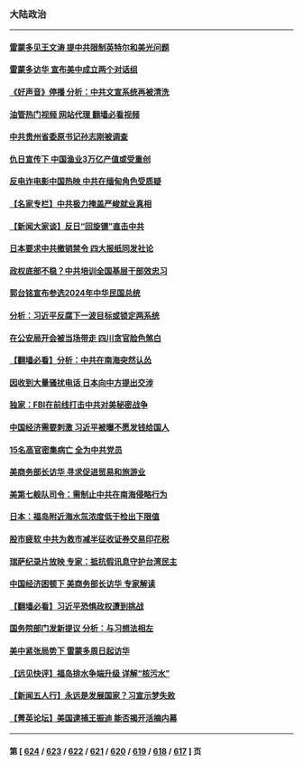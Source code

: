 ### 大陆政治
---
#### [雷蒙多见王文涛 提中共限制英特尔和美光问题](../../pages/ncid277/n14062866.md?08290445) 
#### [雷蒙多访华 宣布美中成立两个对话组](../../pages/ncid277/n14062830.md?08290445) 
#### [《好声音》停播 分析：中共文宣系统再被清洗](../../pages/ncid277/n14062832.md?08290445) 
#### [油管热门视频 网站代理 翻墙必看视频](http://138.2.39.72:81/youtube.html?epic-marker?08290445)
#### [中共贵州省委原书记孙志刚被调查](../../pages/ncid277/n14062827.md?08290445) 
#### [仇日宣传下 中国渔业3万亿产值或受重创](../../pages/ncid277/n14062815.md?08290445) 
#### [反电诈电影中国热映 中共在缅甸角色受质疑](../../pages/ncid277/n14062787.md?08290445) 
#### [【名家专栏】中共极力掩盖严峻就业真相](../../pages/ncid277/n14062018.md?08290445) 
#### [【新闻大家谈】反日“回旋镖”直击中共](../../pages/ncid277/n14062712.md?08290445) 
#### [日本要求中共撤销禁令 四大报纸同发社论](../../pages/ncid277/n14062773.md?08290445) 
#### [政权底部不稳？中共培训全国基层干部效忠习](../../pages/ncid277/n14062661.md?08290445) 
#### [郭台铭宣布参选2024年中华民国总统](../../pages/ncid277/n14062405.md?08290445) 
#### [分析：习近平反腐下一波目标或锁定两系统](../../pages/ncid277/n14062498.md?08290445) 
#### [在公安局开会被当场带走 四川贪官脸色煞白](../../pages/ncid277/n14062389.md?08290445) 
#### [【翻墙必看】分析：中共在南海突然认怂](../../pages/ncid277/n14062253.md?08290445) 
#### [因收到大量骚扰电话 日本向中方提出交涉](../../pages/ncid277/n14062155.md?08290445) 
#### [独家：FBI在前线打击中共对美秘密战争](../../pages/ncid277/n14062206.md?08290445) 
#### [中国经济需要刺激 习近平被曝不愿发钱给国人](../../pages/ncid277/n14062159.md?08290445) 
#### [15名高官密集病亡 全为中共党员](../../pages/ncid277/n14061993.md?08290445) 
#### [美商务部长访华 寻求促进贸易和旅游业](../../pages/ncid277/n14062080.md?08290445) 
#### [美第七舰队司令：需制止中共在南海侵略行为](../../pages/ncid277/n14062075.md?08290445) 
#### [日本：福岛附近海水氚浓度低于检出下限值](../../pages/ncid277/n14062076.md?08290445) 
#### [股市疲软 中共为救市减半征收证券交易印花税](../../pages/ncid277/n14061996.md?08290445) 
#### [瑞萨纪录片放映 专家：抵抗假讯息守护台湾民主](../../pages/ncid277/n14061724.md?08290445) 
#### [中国经济困顿下 美商务部长访华 专家解读](../../pages/ncid277/n14061638.md?08290445) 
#### [【翻墙必看】习近平恐惧政权遭到挑战](../../pages/ncid277/n14061832.md?08290445) 
#### [国务院部门发新提议 分析：与习想法相左](../../pages/ncid277/n14061857.md?08290445) 
#### [美中紧张局势下 雷蒙多周日起访华](../../pages/ncid277/n14061821.md?08290445) 
#### [【远见快评】福岛排水争端升级 详解“核污水”](../../pages/ncid277/n14061736.md?08290445) 
#### [【新闻五人行】永远是发展国家？习宣示梦失败](../../pages/ncid277/n14061790.md?08290445) 
#### [【菁英论坛】美国逮捕王振迪 能否揭开活摘内幕](../../pages/ncid277/n14061794.md?08290445) 

---
#### 第 [ [624](./624.md?08290445) / [623](./623.md?08290445) / [622](./622.md?08290445) / [621](./621.md?08290445) / [620](./620.md?08290445) / [619](./619.md?08290445) / [618](./618.md?08290445) / [617](./617.md?08290445) ] 页
